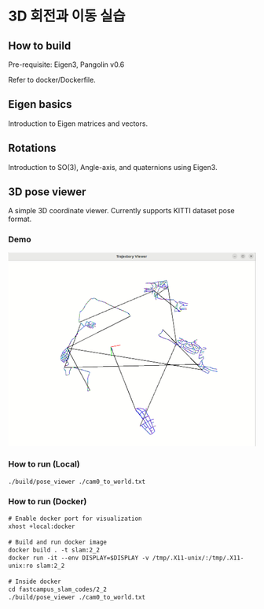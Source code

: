 # 3D 회전과 이동 실습

## How to build 

Pre-requisite: Eigen3, Pangolin v0.6

Refer to docker/Dockerfile.

## Eigen basics

Introduction to Eigen matrices and vectors.

## Rotations

Introduction to SO(3), Angle-axis, and quaternions using Eigen3.

## 3D pose viewer

A simple 3D coordinate viewer. Currently supports KITTI dataset pose format.

### Demo

![](./3d_pose_viewer.gif)

### How to run (Local)

```
./build/pose_viewer ./cam0_to_world.txt
```

### How to run (Docker)

```
# Enable docker port for visualization
xhost +local:docker

# Build and run docker image
docker build . -t slam:2_2
docker run -it --env DISPLAY=$DISPLAY -v /tmp/.X11-unix/:/tmp/.X11-unix:ro slam:2_2

# Inside docker
cd fastcampus_slam_codes/2_2
./build/pose_viewer ./cam0_to_world.txt
```
